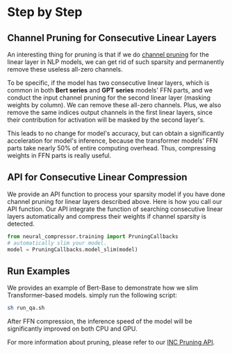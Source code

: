 # Step by Step
## Channel Pruning for Consecutive Linear Layers
An interesting thing for pruning is that if we do [channel pruning](https://github.com/intel/neural-compressor/tree/master/neural_compressor/compression/pruner#pruning-patterns) for the linear layer in NLP models, we can get rid of such sparsity and permanently remove these useless all-zero channels. 

To be specific, if the model has two consecutive linear layers, which is common in both **Bert series** and **GPT series** models' FFN parts, and we conduct the input channel pruning for the second linear layer (masking weights by column). We can remove these all-zero channels. Plus, we also remove the same indices output channels in the first linear layers, since their contribution for activation will be masked by the second layer's. 

This leads to no change for model's accuracy, but can obtain a significantly acceleration for model's inference, because the transformer models' FFN parts take nearly 50% of entire computing overhead. Thus, compressing weights in FFN parts is really useful.

## API for Consecutive Linear Compression
We provide an API function to process your sparsity model if you have done channel pruning for linear layers described above. Here is how you call our API function. Our API integrate the function of searching consecutive linear layers automatically and compress their weights if channel sparsity is detected. 
```python
from neural_compressor.training import PruningCallbacks
# automatically slim your model. 
model = PruningCallbacks.model_slim(model)
```

## Run Examples
We provides an example of Bert-Base to demonstrate how we slim Transformer-based models. simply run the following script:
```bash
sh run_qa.sh
```
After FFN compression, the inference speed of the model will be significantly improved on both CPU and GPU.

For more information about pruning, please refer to our [INC Pruning API](https://github.com/intel/neural-compressor/tree/master/neural_compressor/compression/pruner).
